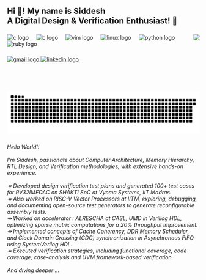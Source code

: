 <h2 align="left">Hi 👋! My name is Siddesh<br>A Digital Design & Verification Enthusiast! 🤖</h2>

###

<img align="right" height="150" src="https://media4.giphy.com/media/v1.Y2lkPTc5MGI3NjExb205ejNmNmI5YjdnZTEzMjJ5MXRnbjZodzIzbTc1Mjdzb2R1Y25uNyZlcD12MV9pbnRlcm5hbF9naWZfYnlfaWQmY3Q9Zw/obsv0xwR8aWgE/giphy.gif"  />

###

<div align="left">
  <img src="https://www.svgrepo.com/show/374115/systemverilog.svg" height="30" alt="c logo"  />
  <img width="12" />
  <img src="https://cdn.jsdelivr.net/gh/devicons/devicon/icons/c/c-original.svg" height="30" alt="c logo"  />
  <img width="12" />
  <img src="https://cdn.jsdelivr.net/gh/devicons/devicon/icons/vim/vim-original.svg" height="30" alt="vim logo"  />
  <img width="12" />
  <img src="https://cdn.jsdelivr.net/gh/devicons/devicon/icons/linux/linux-original.svg" height="30" alt="linux logo"  />
  <img width="12" />
  <img src="https://cdn.jsdelivr.net/gh/devicons/devicon/icons/python/python-original.svg" height="30" alt="python logo"  />
  <img width="12" />
  <img src="https://cdn.jsdelivr.net/gh/devicons/devicon/icons/ruby/ruby-original.svg" height="30" alt="ruby logo"  />
</div>

###

<div align="left">
  <a href="mailto:siddesh1patil@gmail.com" target="_blank">
    <img src="https://img.shields.io/static/v1?message=Gmail&logo=gmail&label=&color=D14836&logoColor=white&labelColor=&style=for-the-badge" height="35" alt="gmail logo"  />
  </a>
  <a href="https://www.linkedin.com/in/siddesh-patil-497b50206/" target="_blank">
    <img src="https://img.shields.io/static/v1?message=LinkedIn&logo=linkedin&label=&color=0077B5&logoColor=white&labelColor=&style=for-the-badge" height="35" alt="linkedin logo"  />
  </a>
</div>

###

<br clear="both">

<picture>
  <source media="(prefers-color-scheme: dark)" srcset="https://raw.githubusercontent.com/Sidshx/Sidshx/output/snake.svg" />
  <source media="(prefers-color-scheme: light)" srcset="https://raw.githubusercontent.com/Sidshx/Sidshx/output/snake.svg" />
  <img src="https://raw.githubusercontent.com/Sidshx/Sidshx/output/snake.svg" alt="GitHub Activity Snake" />
</picture>

###

<h6 align="left">Hello World!!<br><br>I'm Siddesh, passionate about Computer Architecture, Memory Hierarchy, RTL Design, and Verification methodologies, with extensive hands-on experience.<br><br>↠ Developed design verification test plans and generated 100+ test cases for RV32IMFDAC on SHAKTI SoC at Vyoma Systems, IIT Madras. <br>↠ Also worked on RISC-V Vector Processors at IITM, exploring, debugging, and documenting open-source test generators to generate reconfigurable assembly tests.<br>↠ Worked on accelerator : ALRESCHA at CASL, UMD in Verillog HDL, optimizing sparse matrix computations for a 20% throughput improvement.<br>↠ Implemented concepts of Cache Coherency, DDR Memory Scheduler, and Clock Domain Crossing (CDC) synchronization in Asynchronous FIFO using SystemVerilog HDL. <br>↠ Executed verification strategies, including functional coverage, code coverage, case-analysis and UVM framework-based verification.<br><br>And diving deeper ...</h6>

###
